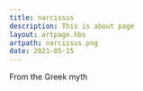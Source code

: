 ```yaml
---
title: narcissus
description: This is about page
layout: artpage.hbs
artpath: narcissus.png
date: 2021-05-15
---
```


From the Greek myth